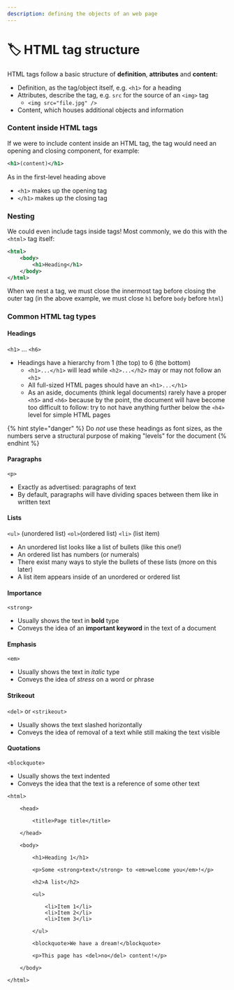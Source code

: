 ```yaml
---
description: defining the objects of an web page
---
```


# 🏷️ HTML tag structure

HTML tags follow a basic structure of **definition**, **attributes** and **content:**

* Definition, as the tag/object itself, e.g. `<h1>` for a heading
* Attributes, describe the tag, e.g. `src` for the source of an `<img>` tag
  * `<img src="file.jpg" />`
* Content, which houses additional objects and information

### Content inside HTML tags

If we were to include content inside an HTML tag, the tag would need an opening and closing component, for example:

```xml
<h1>(content)</h1>
```

As in the first-level heading above

* `<h1>` makes up the opening tag
* `</h1>` makes up the closing tag

### Nesting

We could even include tags inside tags! Most commonly, we do this with the `<html>` tag itself:

```xml
<html>
    <body>
        <h1>Heading</h1>
    </body>
</html>
```

When we nest a tag, we must close the innermost tag before closing the outer tag (in the above example, we must close `h1` before `body` before `html`)

### Common HTML tag types

#### Headings

`<h1>` ... `<h6>`

* Headings have a hierarchy from 1 (the top) to 6 (the bottom)
  * `<h1>...</h1>` will lead while `<h2>...</h2>` may or may not follow an `<h1>`
  * All full-sized HTML pages should have an `<h1>...</h1>`
  * As an aside, documents (think legal documents) rarely have a proper `<h5>` and `<h6>` because by the point, the document will have become too difficult to follow: try to not have anything further below the `<h4>` level for simple HTML pages

{% hint style="danger" %}
Do _not_ use these headings as font sizes, as the numbers serve a structural purpose of making "levels" for the document
{% endhint %}

#### Paragraphs

`<p>`

* Exactly as advertised: paragraphs of text
* By default, paragraphs will have dividing spaces between them like in written text

#### Lists

`<ul>` (unordered list) `<ol>`(ordered list) `<li>` (list item)

* An unordered list looks like a list of bullets (like this one!)
* An ordered list has numbers (or numerals)
* There exist many ways to style the bullets of these lists (more on this later)
* A list item appears inside of an unordered or ordered list

#### Importance

`<strong>`

* Usually shows the text in **bold** type
* Conveys the idea of an **important keyword** in the text of a document

#### Emphasis

`<em>`

* Usually shows the text in _italic_ type
* Conveys the idea of _stress_ on a word or phrase

#### Strikeout

`<del>` or `<strikeout>`

* Usually shows the text slashed horizontally
* Conveys the idea of removal of a text while still making the text visible

#### Quotations

`<blockquote>`

* Usually shows the text indented
* Conveys the idea that the text is a reference of some other text

```markup
<html>

    <head>
    
        <title>Page title</title>
        
    </head>
    
    <body>
    
        <h1>Heading 1</h1>
        
        <p>Some <strong>text</strong> to <em>welcome you</em>!</p>
        
        <h2>A list</h2>
        
        <ul>
        
            <li>Item 1</li>
            <li>Item 2</li>
            <li>Item 3</li>
            
        </ul>
        
        <blockquote>We have a dream!</blockquote>
        
        <p>This page has <del>no</del> content!</p> 
        
    </body>

</html>
```
